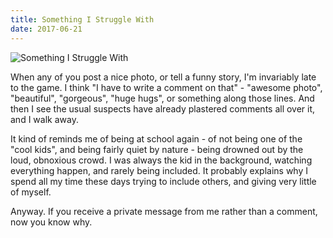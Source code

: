 ```yaml
---
title: Something I Struggle With
date: 2017-06-21
---
```


![Something I Struggle With](https://source.unsplash.com/qTpc0Vj4YoE/1600x900)

When any of you post a nice photo, or tell a funny story, I'm invariably late to the game. I think "I have to write a comment on that" - "awesome photo", "beautiful", "gorgeous", "huge hugs", or something along those lines. And then I see the usual suspects have already plastered comments all over it, and I walk away.

It kind of reminds me of being at school again - of not being one of the "cool kids", and being fairly quiet by nature - being drowned out by the loud, obnoxious crowd. I was always the kid in the background, watching everything happen, and rarely being included. It probably explains why I spend all my time these days trying to include others, and giving very little of myself.

Anyway. If you receive a private message from me rather than a comment, now you know why.